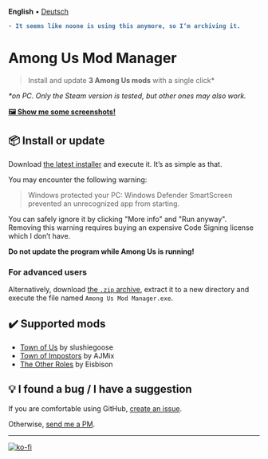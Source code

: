 **English** • [Deutsch](/README_de.md)

<b>

```diff
- It seems like noone is using this anymore, so I‘m archiving it.
```

</b>

# Among Us Mod Manager
> Install and update **3 Among Us mods** with a single click*

*\*on PC. Only the Steam version is tested, but other ones may also work.*

[**🖼️ Show me some screenshots!**](https://ko-fi.com/album/Among-Us-Mod-Manager-L3L13NKR7)

## 📦 Install or update
Download [the latest installer](https://github.com/moritzruth/among-us-mod-manager/releases/download/v1.3.0/AmongUsModManagerInstaller-1.3.0.exe)
and execute it. It’s as simple as that.

You may encounter the following warning:

> Windows protected your PC: Windows Defender SmartScreen prevented an unrecognized app from starting.

You can safely ignore it by clicking "More info" and "Run anyway".
Removing this warning requires buying an expensive Code Signing license which I don’t have.

**Do not update the program while Among Us is running!**

### For advanced users
Alternatively, download
[the `.zip` archive](https://github.com/moritzruth/among-us-mod-manager/releases/download/v1.3.0/AmongUsModManager-1.3.0.zip),
extract it to a new directory and execute the file named `Among Us Mod Manager.exe`.

## ✔️ Supported mods
- [Town of Us](https://github.com/slushiegoose/Town-Of-Us) by slushiegoose
- [Town of Impostors](https://github.com/AJMix/TownOfImpostors) by AJMix
- [The Other Roles](https://github.com/Eisbison/TheOtherRoles) by Eisbison

## 💡 I found a bug / I have a suggestion
If you are comfortable using GitHub,
[create an issue](https://github.com/moritzruth/among-us-mod-manager/issues/new).

Otherwise, [send me a PM](https://twitter.com/moritz_ruth).

---

[![ko-fi](https://ko-fi.com/img/githubbutton_sm.svg)](https://ko-fi.com/I2I73NKH9)
